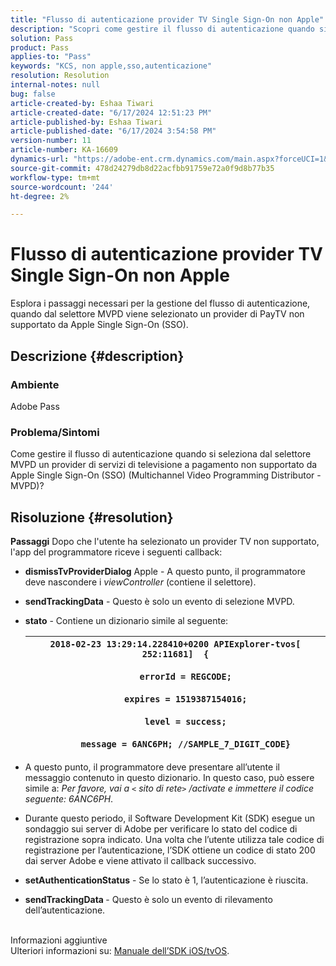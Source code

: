 ```yaml
---
title: "Flusso di autenticazione provider TV Single Sign-On non Apple"
description: "Scopri come gestire il flusso di autenticazione quando si seleziona un Single Sign-On (SSO) non Apple dal selettore MVPD."
solution: Pass
product: Pass
applies-to: "Pass"
keywords: "KCS, non apple,sso,autenticazione"
resolution: Resolution
internal-notes: null
bug: false
article-created-by: Eshaa Tiwari
article-created-date: "6/17/2024 12:51:23 PM"
article-published-by: Eshaa Tiwari
article-published-date: "6/17/2024 3:54:58 PM"
version-number: 11
article-number: KA-16609
dynamics-url: "https://adobe-ent.crm.dynamics.com/main.aspx?forceUCI=1&pagetype=entityrecord&etn=knowledgearticle&id=94649c49-a82c-ef11-840a-6045bd029b18"
source-git-commit: 478d24279db8d22acfbb91759e72a0f9d8b77b35
workflow-type: tm+mt
source-wordcount: '244'
ht-degree: 2%

---
```


# Flusso di autenticazione provider TV Single Sign-On non Apple


Esplora i passaggi necessari per la gestione del flusso di autenticazione, quando dal selettore MVPD viene selezionato un provider di PayTV non supportato da Apple Single Sign-On (SSO).

## Descrizione {#description}


### <b>Ambiente</b>

Adobe Pass

### <b>Problema/Sintomi</b>

Come gestire il flusso di autenticazione quando si seleziona dal selettore MVPD un provider di servizi di televisione a pagamento non supportato da Apple Single Sign-On (SSO) (Multichannel Video Programming Distributor - MVPD)?


## Risoluzione {#resolution}

<b>Passaggi</b>
Dopo che l&#39;utente ha selezionato un provider TV non supportato, l&#39;app del programmatore riceve i seguenti callback:

- <b>dismissTvProviderDialog</b> Apple - A questo punto, il programmatore deve nascondere i *viewController* (contiene il selettore).
- <b>sendTrackingData</b> - Questo è solo un evento di selezione MVPD.
- <b>stato</b> - Contiene un dizionario simile al seguente:

  | `2018-02-23 13:29:14.228410+0200 APIExplorer-tvos[ 252:11681]  {`<br><br>`    errorId = REGCODE;`<br><br>`    expires = 1519387154016;`<br><br>`    level = success;`<br><br>`    message = 6ANC6PH; //SAMPLE_7_DIGIT_CODE}` |
  | --- |


- A questo punto, il programmatore deve presentare all’utente il messaggio contenuto in questo dizionario. In questo caso, può essere simile a: *Per favore, vai a `<` sito di rete`>` /activate e immettere il codice seguente: 6ANC6PH*.
- Durante questo periodo, il Software Development Kit (SDK) esegue un sondaggio sui server di Adobe per verificare lo stato del codice di registrazione sopra indicato. Una volta che l’utente utilizza tale codice di registrazione per l’autenticazione, l’SDK ottiene un codice di stato 200 dai server Adobe e viene attivato il callback successivo.


- <b>setAuthenticationStatus</b> - Se lo stato è 1, l’autenticazione è riuscita.


- <b>sendTrackingData </b>- Questo è solo un evento di rilevamento dell’autenticazione.

<br>Informazioni aggiuntive<br>
Ulteriori informazioni su: [Manuale dell’SDK iOS/tvOS](https://experienceleague.adobe.com/docs/primetime/authentication/programmer-integration-guide/accessenabler-sdk/ios-sdk/iostvos-sdk-cookbook.html?lang=en#create_dev).
